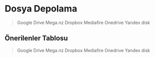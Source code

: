 <!-- NOTLAR 
 - Bu kategoride lokal ve bulut tabanlı uygulamalar ayrı ayrı eklenebilir- tek bir tabloda belirtilebilir ancak lokal ve bulut tabanlı uygulamaların farkı anlatılmalıdır. 
 - Tablo eklemeyi unutmayın 
 - Uygun görseller eklemeyi unutmayın.
 - İçerik kuralları ve ekleme yapmak sayfalarını ziyaret edebilirsiniz -->

# Dosya Depolama

> Google Drive
> Mega.nz
> Dropbox
> Mediafire
> Onedrive
> Yandex disk

## Önerilenler Tablosu

> Google Drive
> Mega.nz
> Dropbox
> Mediafire
> Onedrive
> Yandex disk
